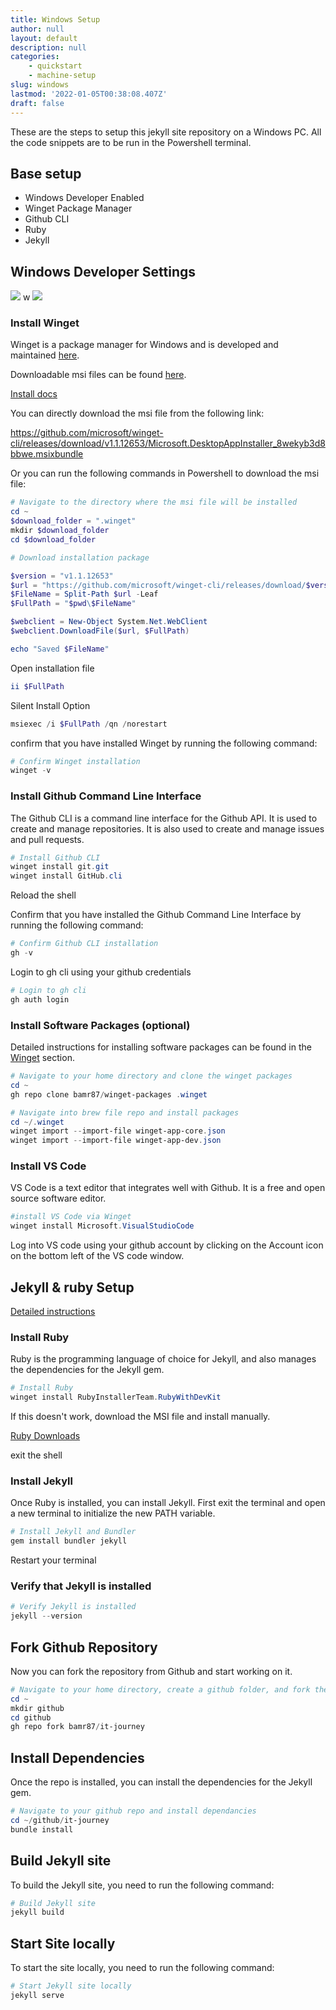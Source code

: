 ```yaml
---
title: Windows Setup
author: null
layout: default
description: null
categories:
    - quickstart
    - machine-setup
slug: windows
lastmod: '2022-01-05T00:38:08.407Z'
draft: false
---
```


These are the steps to setup this jekyll site repository on a Windows PC. All the code snippets are to be run in the Powershell terminal.

## Base setup

- Windows Developer Enabled
- Winget Package Manager
- Github CLI
- Ruby
- Jekyll

## Windows Developer Settings

![](/assets/images/windows-developer-settings.png)
w
![](/assets/images/windows-developer-settings-powershell.png)

### Install Winget

Winget is a package manager for Windows and is developed and maintained [here](https://github.com/microsoft/winget-cli).

Downloadable msi files can be found [here](https://github.com/microsoft/winget-cli/releases).

[Install docs](https://docs.microsoft.com/en-us/windows/package-manager/winget/)

You can directly download the msi file from the following link:

https://github.com/microsoft/winget-cli/releases/download/v1.1.12653/Microsoft.DesktopAppInstaller_8wekyb3d8bbwe.msixbundle

Or you can run the following commands in Powershell to download the msi file:

```powershell
# Navigate to the directory where the msi file will be installed
cd ~
$download_folder = ".winget"
mkdir $download_folder
cd $download_folder
```

```powershell
# Download installation package

$version = "v1.1.12653"
$url = "https://github.com/microsoft/winget-cli/releases/download/$version/Microsoft.DesktopAppInstaller_8wekyb3d8bbwe.msixbundle"
$FileName = Split-Path $url -Leaf
$FullPath = "$pwd\$FileName"

$webclient = New-Object System.Net.WebClient
$webclient.DownloadFile($url, $FullPath)

echo "Saved $FileName"
```

Open installation file

```powershell
ii $FullPath
```

Silent Install Option

```powershell
msiexec /i $FullPath /qn /norestart
```

confirm that you have installed Winget by running the following command:

```powershell
# Confirm Winget installation
winget -v
```

### Install Github Command Line Interface

The Github CLI is a command line interface for the Github API. It is used to create and manage repositories. It is also used to create and manage issues and pull requests.

```powershell
# Install Github CLI
winget install git.git
winget install GitHub.cli
```

Reload the shell

Confirm that you have installed the Github Command Line Interface by running the following command:

```powershell
# Confirm Github CLI installation
gh -v
```

Login to gh cli using your github credentials

```powershell
# Login to gh cli
gh auth login
```

### Install Software Packages (optional)

Detailed instructions for installing software packages can be found in the [Winget](/quickstart/winget/) section.

```powershell
# Navigate to your home directory and clone the winget packages
cd ~
gh repo clone bamr87/winget-packages .winget
```

```powershell
# Navigate into brew file repo and install packages
cd ~/.winget
winget import --import-file winget-app-core.json
winget import --import-file winget-app-dev.json
```

### Install VS Code

VS Code is a text editor that integrates well with Github. It is a free and open source software editor.

```powershell
#install VS Code via Winget
winget install Microsoft.VisualStudioCode
```

Log into VS code using your github account by clicking on the Account icon on the bottom left of the VS code window.

## Jekyll & ruby Setup

[Detailed instructions](https://jekyllrb.com/docs/installation/windows/)

### Install Ruby

Ruby is the programming language of choice for Jekyll, and also manages the dependencies for the Jekyll gem.

```powershell
# Install Ruby
winget install RubyInstallerTeam.RubyWithDevKit
```

If this doesn't work, download the MSI file and install manually.

[Ruby Downloads](https://rubyinstaller.org/downloads/)

exit the shell

### Install Jekyll

Once Ruby is installed, you can install Jekyll.
First exit the terminal and open a new terminal to initialize the new PATH variable.

```powershell
# Install Jekyll and Bundler
gem install bundler jekyll
```

Restart your terminal

### Verify that Jekyll is installed

```powershell
# Verify Jekyll is installed
jekyll --version
```

## Fork Github Repository

Now you can fork the repository from Github and start working on it.

```powershell
# Navigate to your home directory, create a github folder, and fork the github repo
cd ~
mkdir github
cd github
gh repo fork bamr87/it-journey
```

## Install Dependencies

Once the repo is installed, you can install the dependencies for the Jekyll gem.

```powershell
# Navigate to your github repo and install dependancies
cd ~/github/it-journey
bundle install
```

## Build Jekyll site

To build the Jekyll site, you need to run the following command:

```powershell
# Build Jekyll site
jekyll build
```

## Start Site locally

To start the site locally, you need to run the following command:

```powershell
# Start Jekyll site locally
jekyll serve
```

